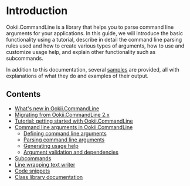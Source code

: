 # Introduction

Ookii.CommandLine is a library that helps you to parse command line arguments for your applications.
In this guide, we will introduce the basic functionality using a tutorial, describe in detail the
command line parsing rules used and how to create various types of arguments, how to use and
customize usage help, and explain other functionality such as subcommands.

In addition to this documentation, several [samples](../src/Samples) are provided, all with
explanations of what they do and examples of their output.

## Contents

- [What's new in Ookii.CommandLine](ChangeLog.md)
- [Migrating from Ookii.CommandLine 2.x](Migrating.md)
- [Tutorial: getting started with Ookii.CommandLine](Tutorial.md)
- [Command line arguments in Ookii.CommandLine](Arguments.md)
  - [Defining command line arguments](DefiningArguments.md)
  - [Parsing command line arguments](ParsingArguments.md)
  - [Generating usage help](UsageHelp.md)
  - [Argument validation and dependencies](Validation.md)
- [Subcommands](Subcommands.md)
- [Line wrapping text writer](Line%20Wrapping%20Text%20Writer.md)
- [Code snippets](Code%20Snippets.md)
- [Class library documentation](https://www.ookii.org/Link/CommandLineDoc)
